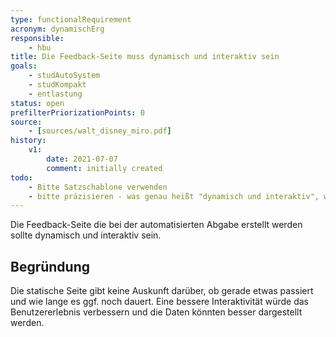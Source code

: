 ```yaml
---
type: functionalRequirement
acronym: dynamischErg
responsible: 
    - hbu
title: Die Feedback-Seite muss dynamisch und interaktiv sein
goals: 
    - studAutoSystem
    - studKompakt
    - entlastung
status: open
prefilterPriorizationPoints: 0
source:
    - [sources/walt_disney_miro.pdf]
history:
    v1:
        date: 2021-07-07
        comment: initially created
todo: 
    - Bitte Satzschablone verwenden
    - bitte präzisieren - was genau heißt "dynamisch und interaktiv", welche Information sollte in dieser Form gezeigt werden?
---
```


Die Feedback-Seite die bei der automatisierten Abgabe erstellt werden sollte dynamisch und interaktiv sein.

## Begründung

Die statische Seite gibt keine Auskunft darüber, ob gerade etwas passiert und wie lange es ggf. noch dauert.
Eine bessere Interaktivität würde das Benutzererlebnis verbessern und die Daten könnten besser dargestellt werden.
